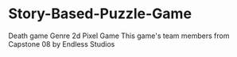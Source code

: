 # Story-Based-Puzzle-Game
Death game Genre 2d Pixel Game
This game's team members from Capstone 08 by Endless Studios
